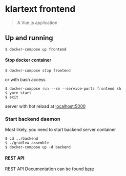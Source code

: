 # klartext frontend
> A Vue.js application

## Up and running
    
    $ docker-compose up frontend

#### Stop docker container ####

    $ docker-compose stop frontend

or with bash access

    $ docker-compose run --rm --service-ports frontend sh
    $ yarn start
    $ exit

server with hot reload at [localhost:5000](http://localhost:5000)

### Start backend daemon
Most likely, you need to start backend server container

    $ cd ../backend
    $ ./gradlew assemble
    $ docker-compose up -d backend

#### REST API
REST API Documentation can be found [here](https://github.com/chuan-su/klartext/blob/master/backend/API.md)

